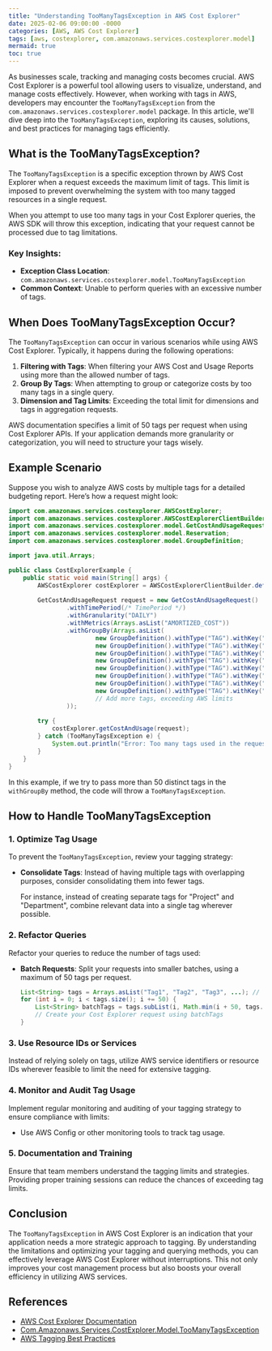 ```yaml
---
title: "Understanding TooManyTagsException in AWS Cost Explorer"
date: 2025-02-06 09:00:00 -0000
categories: [AWS, AWS Cost Explorer]
tags: [aws, costexplorer, com.amazonaws.services.costexplorer.model]
mermaid: true
toc: true
---
```



As businesses scale, tracking and managing costs becomes crucial. AWS Cost Explorer is a powerful tool allowing users to visualize, understand, and manage costs effectively. However, when working with tags in AWS, developers may encounter the `TooManyTagsException` from the `com.amazonaws.services.costexplorer.model` package. In this article, we'll dive deep into the `TooManyTagsException`, exploring its causes, solutions, and best practices for managing tags efficiently.

## What is the TooManyTagsException?

The `TooManyTagsException` is a specific exception thrown by AWS Cost Explorer when a request exceeds the maximum limit of tags. This limit is imposed to prevent overwhelming the system with too many tagged resources in a single request. 

When you attempt to use too many tags in your Cost Explorer queries, the AWS SDK will throw this exception, indicating that your request cannot be processed due to tag limitations.

### Key Insights:

- **Exception Class Location**: `com.amazonaws.services.costexplorer.model.TooManyTagsException`
- **Common Context**: Unable to perform queries with an excessive number of tags.

## When Does TooManyTagsException Occur?

The `TooManyTagsException` can occur in various scenarios while using AWS Cost Explorer. Typically, it happens during the following operations:

1. **Filtering with Tags**: When filtering your AWS Cost and Usage Reports using more than the allowed number of tags.
2. **Group By Tags**: When attempting to group or categorize costs by too many tags in a single query.
3. **Dimension and Tag Limits**: Exceeding the total limit for dimensions and tags in aggregation requests.

AWS documentation specifies a limit of 50 tags per request when using Cost Explorer APIs. If your application demands more granularity or categorization, you will need to structure your tags wisely.

## Example Scenario

Suppose you wish to analyze AWS costs by multiple tags for a detailed budgeting report. Here’s how a request might look:

```java
import com.amazonaws.services.costexplorer.AWSCostExplorer;
import com.amazonaws.services.costexplorer.AWSCostExplorerClientBuilder;
import com.amazonaws.services.costexplorer.model.GetCostAndUsageRequest;
import com.amazonaws.services.costexplorer.model.Reservation;
import com.amazonaws.services.costexplorer.model.GroupDefinition;

import java.util.Arrays;

public class CostExplorerExample {
    public static void main(String[] args) {
        AWSCostExplorer costExplorer = AWSCostExplorerClientBuilder.defaultClient();
        
        GetCostAndUsageRequest request = new GetCostAndUsageRequest()
                .withTimePeriod(/* TimePeriod */)
                .withGranularity("DAILY")
                .withMetrics(Arrays.asList("AMORTIZED_COST"))
                .withGroupBy(Arrays.asList(
                        new GroupDefinition().withType("TAG").withKey("Project"),
                        new GroupDefinition().withType("TAG").withKey("Environment"),
                        new GroupDefinition().withType("TAG").withKey("Owner"),
                        new GroupDefinition().withType("TAG").withKey("Department"),
                        new GroupDefinition().withType("TAG").withKey("Service"),
                        new GroupDefinition().withType("TAG").withKey("Region"),
                        new GroupDefinition().withType("TAG").withKey("CostCentre"),
                        new GroupDefinition().withType("TAG").withKey("Team")
                        // Add more tags, exceeding AWS limits
                ));
        
        try {
            costExplorer.getCostAndUsage(request);
        } catch (TooManyTagsException e) {
            System.out.println("Error: Too many tags used in the request. " + e.getMessage());
        }
    }
}
```

In this example, if we try to pass more than 50 distinct tags in the `withGroupBy` method, the code will throw a `TooManyTagsException`.

## How to Handle TooManyTagsException

### 1. Optimize Tag Usage

To prevent the `TooManyTagsException`, review your tagging strategy:

- **Consolidate Tags**: Instead of having multiple tags with overlapping purposes, consider consolidating them into fewer tags.
  
    For instance, instead of creating separate tags for "Project" and "Department", combine relevant data into a single tag wherever possible.

### 2. Refactor Queries

Refactor your queries to reduce the number of tags used:

- **Batch Requests**: Split your requests into smaller batches, using a maximum of 50 tags per request.
  
    ```java
    List<String> tags = Arrays.asList("Tag1", "Tag2", "Tag3", ...); // 60 tags
    for (int i = 0; i < tags.size(); i += 50) {
        List<String> batchTags = tags.subList(i, Math.min(i + 50, tags.size()));
        // Create your Cost Explorer request using batchTags
    }
    ```

### 3. Use Resource IDs or Services

Instead of relying solely on tags, utilize AWS service identifiers or resource IDs wherever feasible to limit the need for extensive tagging.

### 4. Monitor and Audit Tag Usage

Implement regular monitoring and auditing of your tagging strategy to ensure compliance with limits:

- Use AWS Config or other monitoring tools to track tag usage.
  
### 5. Documentation and Training

Ensure that team members understand the tagging limits and strategies. Providing proper training sessions can reduce the chances of exceeding tag limits.

## Conclusion

The `TooManyTagsException` in AWS Cost Explorer is an indication that your application needs a more strategic approach to tagging. By understanding the limitations and optimizing your tagging and querying methods, you can effectively leverage AWS Cost Explorer without interruptions. This not only improves your cost management process but also boosts your overall efficiency in utilizing AWS services.

## References

- [AWS Cost Explorer Documentation](https://docs.aws.amazon.com/cost-management/latest/userguide/ce-what-is.html)
- [Com.Amazonaws.Services.CostExplorer.Model.TooManyTagsException](https://docs.aws.amazon.com/AWSJavaSDK/latest/javadoc/com/amazonaws/services/costexplorer/model/TooManyTagsException.html)
- [AWS Tagging Best Practices](https://aws.amazon.com/architecture/enterprise-application-architecture/)